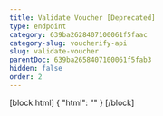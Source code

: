 ```yaml
---
title: Validate Voucher [Deprecated]
type: endpoint
category: 639ba2628407100061f5faac
category-slug: voucherify-api
slug: validate-voucher
parentDoc: 639ba2658407100061f5fab3
hidden: false
order: 2
---
```

[block:html]
{
  "html": "<style>\n[title=\"Toggle library\"] { \n  display: none; }\n.LanguagePicker-divider { \n  display: none; }\n.Playground-section3VTXuaYZivJK > .APISectionHeader3LN_-QIR0m7x {\n  display: none; }\n.LanguagePicker-languages1qVVo_v6AlP9 {\n  display: none; }\n</style>"
}
[/block]